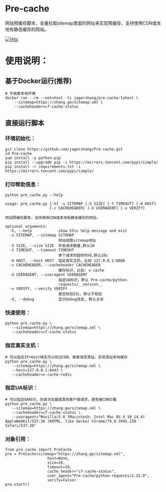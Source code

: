 # Pre-cache
网站预缓存脚本，全量拉取sitemap里面的网址来实现预缓存，支持使用CDN或本地有静态缓存的网站。

[![Hits](https://hits.seeyoufarm.com/api/count/incr/badge.svg?url=https%3A%2F%2Fgithub.com%2Fjagerzhang%2FPre-cache&count_bg=%2379C83D&title_bg=%23555555&icon=&icon_color=%23E7E7E7&title=hits&edge_flat=false)](https://hits.seeyoufarm.com)

# 使用说明：
## 基于Docker运行(推荐)
```
# 不依赖本地环境
docker run --rm --net=host -ti jagerzhang/pre-cache:latest \
    --sitemap=https://zhang.ge/sitemap.xml \
    --cacheheader=cf-cache-status
```

## 直接运行脚本
### 环境初始化：
```
git clone https://github.com/jagerzhang/Pre-cache.git
cd Pre-cache
yum install -y python-pip
pip install --upgrade pip -i https://mirrors.tencent.com/pypi/simple/
pip install -r requirements.txt -i https://mirrors.tencent.com/pypi/simple/
```
### 打印帮助信息：
```
python pre_cache.py --help

usage: pre_cache.py [-h] -s SITEMAP [-S SIZE] [-t TIMEOUT] [-H HOST]
                    [-c CACHEHEADER] [-U USERAGENT] [-v VERIFY]

网站预缓存脚本，支持使用CDN或本地有静态缓存的网站.

optional arguments:
  -h, --help            show this help message and exit
  -s SITEMAP, --sitemap SITEMAP
                        网站地图sitemap地址
  -S SIZE, --size SIZE  并发请求数量,默认20
  -t TIMEOUT, --timeout TIMEOUT
                        单个请求的超时时间,默认10s
  -H HOST, --host HOST  指定真实主机，比如 127.0.0.1:8080
  -c CACHEHEADER, --cacheheader CACHEHEADER
                        缓存标识，比如: x-cache
  -U USERAGENT, --useragent USERAGENT
                        指定UA标识，默认 Pre-cache/python-
                        requests/__version__
  -v VERIFY, --verify VERIFY
                        是否校验SSL，默认不校验        
  -d, --debug           显示Debug信息, 默认关闭                                   
```

### 快速使用：
```
python pre_cache.py \
   --sitemap=https://zhang.ge/sitemap.xml \
   --cacheheader=cf-cache-status
```

### 指定真实主机：
```
# 可以指定IP+Host域名可以绕过CDN，直接请求源站，实现源站本地缓存
python pre_cache.py \
   --sitemap=https://zhang.ge/sitemap.xml \
   --host=127.0.0.1:8443 \
   --cacheheader=x-cache-redis
```
### 指定UA标识：
```
# 可以指定UA标识，伪装浏览器或其他客户端请求，避免被CDN拦截
python pre_cache.py \
   --sitemap=https://zhang.ge/sitemap.xml \
   --cacheheader=cf-cache-status \
   --useragent="Mozilla/5.0 (Macintosh; Intel Mac OS X 10_14_4) AppleWebKit/537.36 (KHTML, like Gecko) Chrome/79.0.3945.130 Safari/537.36"
```
### 对象引用：
```
from pre_cache import PreCache
pre = PreCache(sitemap="https://zhang.ge/sitemap.xml",
                   host=None,
                   size=10,
                   timeout=10,
                   cache_header="cf-cache-status",
                   user_agent="Pre-cache/python-requests/2.22.0",
                   verify=False)
pre.start()                 
```

